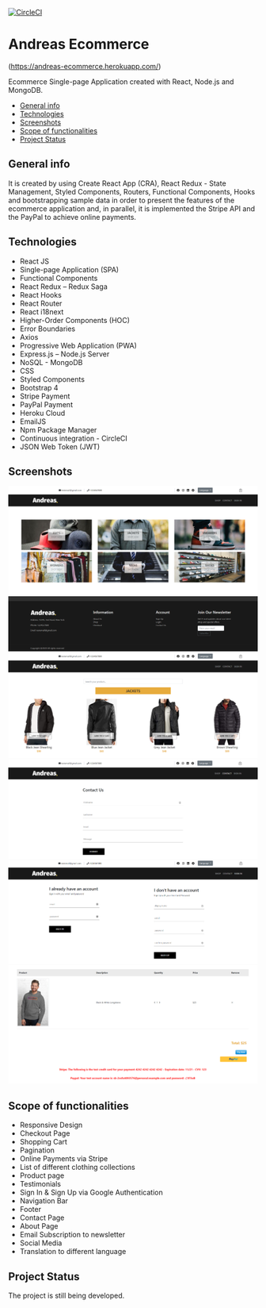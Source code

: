 [![CircleCI](https://circleci.com/gh/circleci/circleci-docs.svg?style=svg)](https://circleci.com/gh/AndreasPr/andreas-ecommerce)  

# Andreas Ecommerce 
(https://andreas-ecommerce.herokuapp.com/)

Ecommerce Single-page Application created with React, Node.js and MongoDB.  
* [General info](#general-info)
* [Technologies](#technologies)
* [Screenshots](#screenshots)
* [Scope of functionalities](#scope-of-functionalities)
* [Project Status](#project-status)

## General info
It is created by using Create React App (CRA), React Redux - State Management, Styled Components, Routers, Functional Components, Hooks and bootstrapping sample data in order to present the features of the ecommerce application and, in parallel, it is implemented the Stripe API and the PayPal to achieve online payments. 
## Technologies
* React JS
* Single-page Application (SPA)
* Functional Components
* React Redux – Redux Saga
* React Hooks
* React Router
* React i18next
* Higher-Order Components (HOC)
* Error Boundaries
* Axios
* Progressive Web Application (PWA)
* Express.js – Node.js Server
* NoSQL - MongoDB
* CSS
* Styled Components
* Bootstrap 4
* Stripe Payment
* PayPal Payment
* Heroku Cloud
* EmailJS
* Npm Package Manager
* Continuous integration - CircleCI
* JSON Web Token (JWT)

## Screenshots
![photo1](https://github.com/AndreasPr/andreas-ecommerce/blob/master/photo1.PNG)
![photo2](https://github.com/AndreasPr/andreas-ecommerce/blob/master/photo2.PNG)
![photo3](https://github.com/AndreasPr/andreas-ecommerce/blob/master/photo3.PNG)
![photo4](https://github.com/AndreasPr/andreas-ecommerce/blob/master/photo4.PNG)
![photo5](https://github.com/AndreasPr/andreas-ecommerce/blob/master/photo5.PNG)
![photo6](https://github.com/AndreasPr/andreas-ecommerce/blob/master/photo6.PNG)

## Scope of functionalities
* Responsive Design
* Checkout Page
* Shopping Cart
* Pagination
* Online Payments via Stripe
* List of different clothing collections
* Product page
* Testimonials
* Sign In & Sign Up via Google Authentication
* Navigation Bar
* Footer
* Contact Page
* About Page
* Email Subscription to newsletter
* Social Media
* Translation to different language

## Project Status
The project is still being developed.
